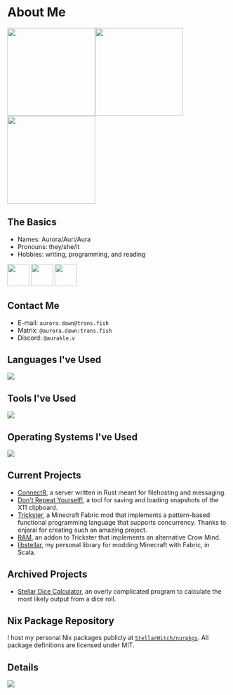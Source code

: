 # About Me

<a href="https://github.com/anuraghazra/github-readme-stats"><img height=200 align="center" src="https://github-readme-stats.vercel.app/api?username=aurakle&theme=transparent&hide_border=true&include_all_commits=true&count_private=true&show=reviews,prs_merged&card_width=500"/></a><a href="https://github.com/anuraghazra/github-readme-stats"><img height=200 align="center" src="https://github-readme-stats.vercel.app/api/top-langs/?username=aurakle&theme=transparent&hide_border=true&include_all_commits=true&layout=compact&langs_count=8&card_width=400"/></a>
<a href="https://git.io/streak-stats"><img height=200 align="center" src="https://github-readme-streak-stats.herokuapp.com?user=aurakle&theme=transparent&hide_border=true&short_numbers=true&mode=weekly&card_width=900"/></a>

## The Basics

- Names: Aurora/Auri/Aura
- Pronouns: they/she/it
- Hobbies: writing, programming, and reading

<a href="https://pride-gen.rash.codes"><img src="https://raw.githubusercontent.com/aurakle/aurakle/main/enby.svg" width="50" height="50"/></a>
<a href="https://pride-gen.rash.codes"><img src="https://raw.githubusercontent.com/aurakle/aurakle/main/trans.svg" width="50" height="50"/></a>
<a href="https://pride-gen.rash.codes"><img src="https://raw.githubusercontent.com/aurakle/aurakle/main/bi.svg" width="50" height="50"/></a>

## Contact Me
- E-mail: `aurora.dawn@trans.fish`
- Matrix: `@aurora.dawn:trans.fish`
- Discord: `@aurakle.v`

## Languages I've Used

[![](https://skillicons.dev/icons?i=rust,cs,scala,nix,java,bash,md,py,mysql,html,css)](https://skillicons.dev)

## Tools I've Used

[![](https://skillicons.dev/icons?i=git,neovim,visualstudio,vscode,rider,idea,clion,pycharm,octave,blender)](https://skillicons.dev)

## Operating Systems I've Used

[![](https://skillicons.dev/icons?i=nix,arch,windows)](https://skillicons.dev)

## Current Projects

- [ConnectR](https://github.com/aurakle/connectr), a server written in Rust meant for filehosting and messaging.
- [Don't Repeat Yourself!](https://github.com/aurakle/dont-repeat-yourself), a tool for saving and loading snapshots of the X11 clipboard. 
- [Trickster](https://github.com/enjarai/trickster), a Minecraft Fabric mod that implements a pattern-based functional programming language that supports concurrency. Thanks to enjarai for creating such an amazing project.
- [RAM](https://github.com/aurakle/ram), an addon to Trickster that implements an alternative Crow Mind. 
- [libstellar](https://github.com/aurakle/libstellar), my personal library for modding Minecraft with Fabric, in Scala. 

## Archived Projects

- [Stellar Dice Calculator](https://github.com/aurakle/DiceCalculator), an overly complicated program to calculate the most likely output from a dice roll. 

## Nix Package Repository

I host my personal Nix packages publicly at [`StellarWitch/nurpkgs`](https://github.com/aurakle/nurpkgs). All package definitions are licensed under MIT. 

## Details

[![](https://raw.githubusercontent.com/aurakle/aurakle/main/github-metrics.svg)](https://github.com/lowlighter/metrics)

